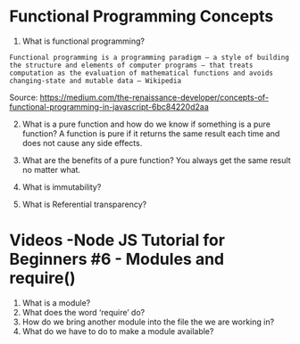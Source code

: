# Functional Programming Concepts
1. What is functional programming?
```
Functional programming is a programming paradigm — a style of building the structure and elements of computer programs — that treats computation as the evaluation of mathematical functions and avoids changing-state and mutable data — Wikipedia
```
Source: https://medium.com/the-renaissance-developer/concepts-of-functional-programming-in-javascript-6bc84220d2aa

2. What is a pure function and how do we know if something is a pure function?
A function is pure if it returns the same result each time and does not cause any side effects.

3. What are the benefits of a pure function?
You always get the same result no matter what.

4. What is immutability?


5. What is Referential transparency?

# Videos -Node JS Tutorial for Beginners #6 - Modules and require()
1. What is a module?
2. What does the word ‘require’ do?
3. How do we bring another module into the file the we are working in?
4. What do we have to do to make a module available?